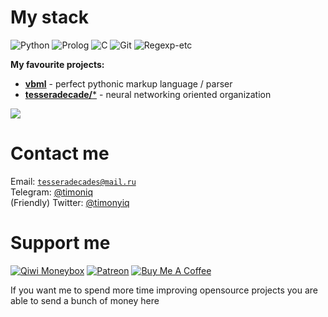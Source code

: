 # My stack

![Python](https://img.shields.io/badge/-Python-blue?logo=python&logoColor=white&style=flat-square)
![Prolog](https://img.shields.io/badge/-Prolog-5F0040?logo=product-hunt&logoColor=white&style=flat-square)
![C](https://img.shields.io/badge/-C%20Language-lightgrey?logo=c&logoColor=white&style=flat-square)
![Git](https://img.shields.io/badge/-Git-black?logo=git&logoColor=white&style=flat-square)
![Regexp-etc](https://img.shields.io/badge/-Regexp%20&%20etc-36993B?logo=awesome-lists&logoColor=white&style=flat-square)

**My favourite projects:**

* [**vbml**](https://github.com/timoniq/vbml) - perfect pythonic markup language / parser
* [**tesseradecade/***](https://github.com/tesseradecade) - neural networking oriented organization

<img src="https://github-readme-stats.vercel.app/api?username=timoniq&show_icons=true&count_private=true&theme=graywhite">

# Contact me

Email: <code>tesseradecades@mail.ru</code>  
Telegram: [@timoniq](https://t.me/timoniq)  
(Friendly) Twitter: [@timonyiq](https://twitter.com/timonyiq)

# Support me

[![Qiwi Moneybox](https://img.shields.io/badge/-Qiwi%20Moneybox-orange?logo=qiwi&logoColor=white&style=for-the-badge)](https://qiwi.me/pirashki) [![Patreon](https://img.shields.io/badge/-Patreon-red?logo=patreon&logoColor=white&style=for-the-badge)](https://patreon.com/timoniq) [![Buy Me A Coffee](https://img.shields.io/badge/-Buy%20Me%20A%20Coffee-yellow?logo=buy-me-a-coffee&logoColor=white&style=for-the-badge)](https://buymeacoff.ee/timoniq)

If you want me to spend more time improving opensource projects you are able to send a bunch of money here
